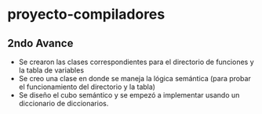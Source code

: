 # proyecto-compiladores

## 2ndo Avance

- Se crearon las clases correspondientes para el directorio de funciones y la tabla de variables
- Se creo una clase en donde se maneja la lógica semántica (para probar el funcionamiento del directorio y la tabla)
-  Se diseño el cubo semántico y se empezó a implementar usando un diccionario de diccionarios.


